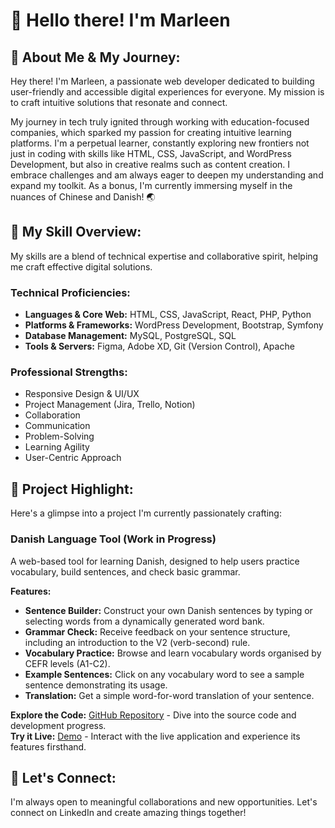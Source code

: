 # 👋 Hello there! I'm Marleen

## 🤍 About Me & My Journey:
Hey there! I'm Marleen, a passionate web developer dedicated to building user-friendly and accessible digital experiences for everyone. My mission is to craft intuitive solutions that resonate and connect.

My journey in tech truly ignited through working with education-focused companies, which sparked my passion for creating intuitive learning platforms. I'm a perpetual learner, constantly exploring new frontiers not just in coding with skills like HTML, CSS, JavaScript, and WordPress Development, but also in creative realms such as content creation. I embrace challenges and am always eager to deepen my understanding and expand my toolkit. As a bonus, I'm currently immersing myself in the nuances of Chinese and Danish! 🌏

## 💼 My Skill Overview:
My skills are a blend of technical expertise and collaborative spirit, helping me craft effective digital solutions.

### Technical Proficiencies:
- **Languages & Core Web:** HTML, CSS, JavaScript, React, PHP, Python  
- **Platforms & Frameworks:** WordPress Development, Bootstrap, Symfony  
- **Database Management:** MySQL, PostgreSQL, SQL  
- **Tools & Servers:** Figma, Adobe XD, Git (Version Control), Apache  

### Professional Strengths:
- Responsive Design & UI/UX  
- Project Management (Jira, Trello, Notion)  
- Collaboration  
- Communication  
- Problem-Solving  
- Learning Agility  
- User-Centric Approach  

## 🌟 Project Highlight:
Here's a glimpse into a project I'm currently passionately crafting:

### Danish Language Tool (Work in Progress)
A web-based tool for learning Danish, designed to help users practice vocabulary, build sentences, and check basic grammar.

**Features:**  
- **Sentence Builder:** Construct your own Danish sentences by typing or selecting words from a dynamically generated word bank.  
- **Grammar Check:** Receive feedback on your sentence structure, including an introduction to the V2 (verb-second) rule.  
- **Vocabulary Practice:** Browse and learn vocabulary words organised by CEFR levels (A1-C2).  
- **Example Sentences:** Click on any vocabulary word to see a sample sentence demonstrating its usage.  
- **Translation:** Get a simple word-for-word translation of your sentence.  

**Explore the Code:** [GitHub Repository](https://github.com/itsmemarly/Danish-language-tool) - Dive into the source code and development progress.  
**Try it Live:** [Demo](https://itsmemarly.github.io/Danish-language-tool/) - Interact with the live application and experience its features firsthand.  

## 💌 Let's Connect:
I'm always open to meaningful collaborations and new opportunities. Let's connect on LinkedIn and create amazing things together!
